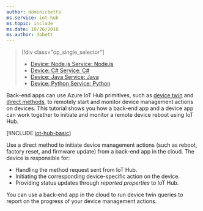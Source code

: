 ```yaml
---
author: dominicbetts
ms.service: iot-hub
ms.topic: include
ms.date: 10/26/2018
ms.author: dobett
---
```

> [!div class="op_single_selector"]
> * [Device: Node.js Service: Node.js](../articles/iot-hub/iot-hub-node-node-device-management-get-started.md)
> * [Device: C# Service: C#](../articles/iot-hub/iot-hub-csharp-csharp-device-management-get-started.md)
> * [Device: Java Service: Java](../articles/iot-hub/iot-hub-java-java-device-management-getstarted.md)
> * [Device: Python Service: Python](../articles/iot-hub/iot-hub-python-python-device-management-get-started.md)

Back-end apps can use Azure IoT Hub primitives, such as [device twin][lnk-devtwin] and [direct methods][lnk-c2dmethod], to remotely start and monitor device management actions on devices. This tutorial shows you how a back-end app and a device app can work together to initiate and monitor a remote device reboot using IoT Hub.

[!INCLUDE [iot-hub-basic](iot-hub-basic-whole.md)]

Use a direct method to initiate device management actions (such as reboot, factory reset, and firmware update) from a back-end app in the cloud. The device is responsible for:

* Handling the method request sent from IoT Hub.
* Initiating the corresponding device-specific action on the device.
* Providing status updates through *reported properties* to IoT Hub.

You can use a back-end app in the cloud to run device twin queries to report on the progress of your device management actions.

[lnk-devtwin]: ../articles/iot-hub/iot-hub-devguide-device-twins.md
[lnk-c2dmethod]: ../articles/iot-hub/iot-hub-devguide-direct-methods.md
